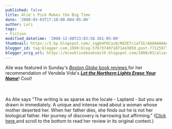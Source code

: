 ```yaml
---
published: false
title: Alie's Pick Makes the Big Time
date: '2008-03-03T17:10:00.004-05:00'
author: Lori
tags:
- Fiction
modified_datetime: '2008-12-08T23:03:58.561-05:00'
thumbnail: https://3.bp.blogspot.com/_zqgb4FOCazQ/R82E7c1af3I/AAAAAAAAAEs/xEFc9NhmTUw/s72-c/lights.jpg
blogger_id: tag:blogger.com,1999:blog-5767374071871443859.post-7712597720233247336
blogger_orig_url: https://brooklinebooksmith.blogspot.com/2008/03/alies-pick-make-big-time.html
---
```


<a href="https://3.bp.blogspot.com/_zqgb4FOCazQ/R82E7c1af3I/AAAAAAAAAEs/xEFc9NhmTUw/s1600-h/lights.jpg"><img id="BLOGGER_PHOTO_ID_5173937703805943666" style="FLOAT: right; MARGIN: 0px 0px 10px 10px; CURSOR: hand" alt="" src="https://3.bp.blogspot.com/_zqgb4FOCazQ/R82E7c1af3I/AAAAAAAAAEs/xEFc9NhmTUw/s320/lights.jpg" border="0" /></a> Alie was featured in Sunday's <a href="https://www.boston.com/ae/books/"><em>Boston Globe</em> book reviews </a>for her recommendation of Vendela Vida's <strong><em><a href="https://brookline.booksense.com/NASApp/store/Product?s=showproduct&amp;isbn=9780060828387">Let the Northern Lights Erase Your Name</a></em></strong>! Cool!<br /><br /><div></div><br /><div>As Alie says "The writing is as sparse as the locale - Lapland - but you are drawn in immediately. A unique and intense read about a woman whose mother deserted her. When her father dies, she finds out he is not her biological father. Her journey of discovery is harrowing but affirming." (<a href="https://www.boston.com/ae/books/articles/2008/03/02/turkish_delight">Click here </a>and scroll to the bottom to read her review in its original context.)</div>